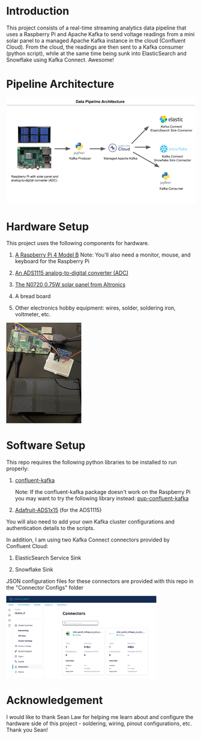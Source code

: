 # Introduction

This project consists of a real-time streaming analytics data pipeline that uses a Raspberry Pi and Apache Kafka to send voltage readings from a mini solar panel to a managed Apache Kafka instance in the cloud (Confluent Cloud). From the cloud, the readings are then sent to a Kafka consumer (python script), while at the same time being sunk into ElasticSearch and Snowflake using Kafka Connect. Awesome!

# Pipeline Architecture

<img src='Images/architecture.png' width='600'>

# Hardware Setup

This project uses the following components for hardware.

1. [A Raspberry Pi 4 Model B](https://www.altronics.com.au/p/z6302g-raspberry-pi-4-model-b-board-4gb/)
Note: You'll also need a monitor, mouse, and keyboard for the Raspberry Pi

2. [An ADS1115 analog-to-digital converter (ADC)](https://www.altronics.com.au/p/z6221-analog-to-digital-ADS1115-16-bit-converter-module/)

3. [The N0720 0.75W solar panel from Altronics](https://www.altronics.com.au/p/n0720-mini-0.75w-polycrystalline-solar-project-panel/)

4. A bread board

5. Other electronics hobby equipment: wires, solder, soldering iron, voltmeter, etc.

<img src='Images/hardware_turned_on.jpeg' width='200'>

# Software Setup

This repo requires the following python libraries to be installed to run properly:

1. [confluent-kafka](https://pypi.org/project/confluent-kafka/)

    Note: If the confluent-kafka package doesn't work on the Raspberry Pi you may want to try the following library instead: [pup-confluent-kafka](https://pypi.org/project/pup-confluent-kafka/)

2. [Adafruit-ADS1x15](https://pypi.org/project/Adafruit-ADS1x15/) (for the ADS1115)

You will also need to add your own Kafka cluster configurations and authentication details to the scripts.

In addition, I am using two Kafka Connect connectors provided by Confluent Cloud:

1. ElasticSearch Service Sink

2. Snowflake Sink

JSON configuration files for these connectors are provided with this repo in the "Connector Configs" folder

<img src='Images/connectors1.png' width='400'>

# Acknowledgement

I would like to thank Sean Law for helping me learn about and configure the hardware side of this project - soldering, wiring, pinout configurations, etc. Thank you Sean!

